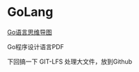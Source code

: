 # GoLang

[Go语言思维导图](http://naotu.baidu.com/file/c9336de73c3e2d106dce0053dd8d9e71?token=e7af46ebb6a470e5)

Go程序设计语言PDF

下回搞一下 GIT-LFS 处理大文件，放到Github
